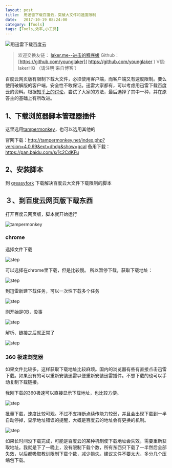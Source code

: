 ```yaml
---
layout: post
title:  用迅雷下载百度云，突破大文件和速度限制
date:   2017-10-19 08:24:00
category: [Tools]
tags: [Tools,效率,小工具]
---
```


![用迅雷下载百度云][1]

<!--more-->

> 欢迎交换友链： [laker.me--进击的程序媛]( http://laker.me/blog )
> Github：[https://github.com/younglaker]( https://github.com/younglaker )
> V信: lakerHQ （请注明‘来自博客’）

百度云网页版有限制下载大文件，必须使用客户端，而客户端又有速度限制。要么使用破解版的客户端，安全性不敢保证。迅雷大家都有，可以考虑用迅雷下载百度云的资料。根据[知乎上的讨论][2]，尝试了大家的方法，最后选择了其中一种，并在原答主的基础上有所改进。

## 1、下载浏览器脚本管理器插件
这里选用[tampermonkey][3]，也可以选用其他的

官网下载：http://tampermonkey.net/index.php?version=4.0.69&ext=dhdg&show=gcal
备用下载：https://pan.baidu.com/s/1c2CdKFu

## 2、安装脚本

到 [greasyfork][4] 下载解决百度云大文件下载限制的脚本

## ３、到百度云网页版下载东西

打开百度云网页版，脚本就开始运行

![tampermonkey][5]

### chrome

选择文件下载

![step][6]

可以选择在chrome里下载，但是比较慢。
所以暂停下载，获取下载地址：

![step][7]

到迅雷新建下载任务，可以一次性下载多个任务

![step][8]

刚开始是0B，没事

![step][9]

解析、链接之后就正常了

![step][10]

### 360 极速浏览器

如果文件比较多，这样获取下载地址比较麻烦。国内的浏览器有些有直接点击迅雷下载。如果没有的可以重新安装迅雷以便重新安装迅雷插件。不想下载的也可以手动复制下载链接。

我刚下载的360极速可以直接显示下载地址，也比较方便。

![step][11]

批量下载，速度比较可观。不过不支持断点续传能力较弱，并且会出现下载到一半自动停掉，显示地址错误的提醒，大概是百度云的地址会有更换的机制。

![step][12]

如果长时间没下载完成，可能是百度云的某种机制使下载地址会失效，需要重新获取地址。我就是下了一晚上，没有限制下载个数，所有东西只下载了一半然后全部失效，以后都吸取教训限制下载个数，减少损失。建议文件不要太大，多分几个压缩包下载。


  [1]: http://77g54f.com1.z0.glb.clouddn.com/bgt-20171019.png?imageView2/1/q/100|watermark/1/image/aHR0cDovLzc3ZzU0Zi5jb20xLnowLmdsYi5jbG91ZGRuLmNvbS9sYWtlcjEucG5n/dissolve/100/gravity/South/dy/10
  [2]: https://www.zhihu.com/question/22085759
  [3]: http://tampermonkey.net/index.php?version=4.0.69&ext=dhdg&show=gcal
  [4]: https://greasyfork.org/zh-CN/scripts/17800-%E8%A7%A3%E5%86%B3%E7%99%BE%E5%BA%A6%E4%BA%91%E5%A4%A7%E6%96%87%E4%BB%B6%E4%B8%8B%E8%BD%BD%E9%99%90%E5%88%B6
  [5]: http://77g54f.com1.z0.glb.clouddn.com/QQ20170604164848.png?imageView2/1/q/100|watermark/1/image/aHR0cDovLzc3ZzU0Zi5jb20xLnowLmdsYi5jbG91ZGRuLmNvbS9sYWtlcjEucG5n/dissolve/100/gravity/South/dy/10
  [6]: http://77g54f.com1.z0.glb.clouddn.com/QQ20170604165104.png?imageView2/1/q/100|watermark/1/image/aHR0cDovLzc3ZzU0Zi5jb20xLnowLmdsYi5jbG91ZGRuLmNvbS9sYWtlcjEucG5n/dissolve/100/gravity/South/dy/10
  [7]: http://77g54f.com1.z0.glb.clouddn.com/QQ20170604165126.png?imageView2/1/q/100|watermark/1/image/aHR0cDovLzc3ZzU0Zi5jb20xLnowLmdsYi5jbG91ZGRuLmNvbS9sYWtlcjEucG5n/dissolve/100/gravity/South/dy/10
  [8]: http://77g54f.com1.z0.glb.clouddn.com/QQ20170604165231.png?imageView2/1/q/100|watermark/1/image/aHR0cDovLzc3ZzU0Zi5jb20xLnowLmdsYi5jbG91ZGRuLmNvbS9sYWtlcjEucG5n/dissolve/100/gravity/South/dy/10
  [9]: http://77g54f.com1.z0.glb.clouddn.com/QQ20170604165252.png?imageView2/1/q/100|watermark/1/image/aHR0cDovLzc3ZzU0Zi5jb20xLnowLmdsYi5jbG91ZGRuLmNvbS9sYWtlcjEucG5n/dissolve/100/gravity/South/dy/10
  [10]: http://77g54f.com1.z0.glb.clouddn.com/QQ20170604165326.png?imageView2/1/q/100|watermark/1/image/aHR0cDovLzc3ZzU0Zi5jb20xLnowLmdsYi5jbG91ZGRuLmNvbS9sYWtlcjEucG5n/dissolve/100/gravity/South/dy/10
  [11]: http://77g54f.com1.z0.glb.clouddn.com/QQ20170604165648.png?imageView2/1/q/100|watermark/1/image/aHR0cDovLzc3ZzU0Zi5jb20xLnowLmdsYi5jbG91ZGRuLmNvbS9sYWtlcjEucG5n/dissolve/100/gravity/South/dy/10
  [12]: http://77g54f.com1.z0.glb.clouddn.com/QQ20170604181619.png?imageView2/1/q/100|watermark/1/image/aHR0cDovLzc3ZzU0Zi5jb20xLnowLmdsYi5jbG91ZGRuLmNvbS9sYWtlcjEucG5n/dissolve/100/gravity/South/dy/10

